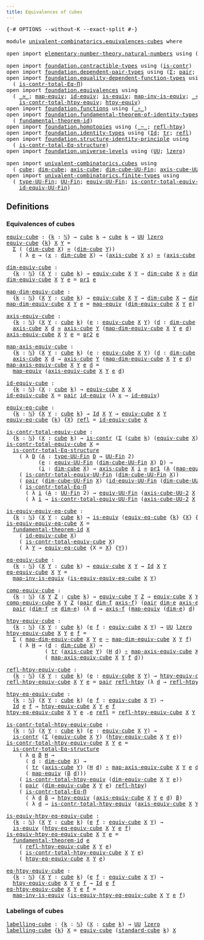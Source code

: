 ```yaml
---
title: Equivalences of cubes
---
```


<pre class="Agda"><a id="47" class="Symbol">{-#</a> <a id="51" class="Keyword">OPTIONS</a> <a id="59" class="Pragma">--without-K</a> <a id="71" class="Pragma">--exact-split</a> <a id="85" class="Symbol">#-}</a>

<a id="90" class="Keyword">module</a> <a id="97" href="univalent-combinatorics.equivalences-cubes.html" class="Module">univalent-combinatorics.equivalences-cubes</a> <a id="140" class="Keyword">where</a>

<a id="147" class="Keyword">open</a> <a id="152" class="Keyword">import</a> <a id="159" href="elementary-number-theory.natural-numbers.html" class="Module">elementary-number-theory.natural-numbers</a> <a id="200" class="Keyword">using</a> <a id="206" class="Symbol">(</a><a id="207" href="elementary-number-theory.natural-numbers.html#1444" class="Datatype">ℕ</a><a id="208" class="Symbol">;</a> <a id="210" href="elementary-number-theory.natural-numbers.html#1465" class="InductiveConstructor">zero-ℕ</a><a id="216" class="Symbol">;</a> <a id="218" href="elementary-number-theory.natural-numbers.html#1478" class="InductiveConstructor">succ-ℕ</a><a id="224" class="Symbol">)</a>

<a id="227" class="Keyword">open</a> <a id="232" class="Keyword">import</a> <a id="239" href="foundation.contractible-types.html" class="Module">foundation.contractible-types</a> <a id="269" class="Keyword">using</a> <a id="275" class="Symbol">(</a><a id="276" href="foundation-core.contractible-types.html#925" class="Function">is-contr</a><a id="284" class="Symbol">)</a>
<a id="286" class="Keyword">open</a> <a id="291" class="Keyword">import</a> <a id="298" href="foundation.dependent-pair-types.html" class="Module">foundation.dependent-pair-types</a> <a id="330" class="Keyword">using</a> <a id="336" class="Symbol">(</a><a id="337" href="foundation-core.dependent-pair-types.html#502" class="Record">Σ</a><a id="338" class="Symbol">;</a> <a id="340" href="foundation-core.dependent-pair-types.html#575" class="InductiveConstructor">pair</a><a id="344" class="Symbol">;</a> <a id="346" href="foundation-core.dependent-pair-types.html#592" class="Field">pr1</a><a id="349" class="Symbol">;</a> <a id="351" href="foundation-core.dependent-pair-types.html#604" class="Field">pr2</a><a id="354" class="Symbol">)</a>
<a id="356" class="Keyword">open</a> <a id="361" class="Keyword">import</a> <a id="368" href="foundation.equality-dependent-function-types.html" class="Module">foundation.equality-dependent-function-types</a> <a id="413" class="Keyword">using</a>
  <a id="421" class="Symbol">(</a> <a id="423" href="foundation.equality-dependent-function-types.html#1038" class="Function">is-contr-total-Eq-Π</a><a id="442" class="Symbol">)</a>
<a id="444" class="Keyword">open</a> <a id="449" class="Keyword">import</a> <a id="456" href="foundation.equivalences.html" class="Module">foundation.equivalences</a> <a id="480" class="Keyword">using</a>
  <a id="488" class="Symbol">(</a> <a id="490" href="foundation-core.equivalences.html#1607" class="Function Operator">_≃_</a><a id="493" class="Symbol">;</a> <a id="495" href="foundation-core.equivalences.html#1807" class="Function">map-equiv</a><a id="504" class="Symbol">;</a> <a id="506" href="foundation-core.equivalences.html#2480" class="Function">id-equiv</a><a id="514" class="Symbol">;</a> <a id="516" href="foundation-core.equivalences.html#1542" class="Function">is-equiv</a><a id="524" class="Symbol">;</a> <a id="526" href="foundation-core.equivalences.html#4173" class="Function">map-inv-is-equiv</a><a id="542" class="Symbol">;</a> <a id="544" href="foundation-core.equivalences.html#7843" class="Function Operator">_∘e_</a><a id="548" class="Symbol">;</a>
    <a id="554" href="foundation.equivalences.html#14447" class="Function">is-contr-total-htpy-equiv</a><a id="579" class="Symbol">;</a> <a id="581" href="foundation.equivalences.html#14037" class="Function">htpy-equiv</a><a id="591" class="Symbol">)</a>
<a id="593" class="Keyword">open</a> <a id="598" class="Keyword">import</a> <a id="605" href="foundation.functions.html" class="Module">foundation.functions</a> <a id="626" class="Keyword">using</a> <a id="632" class="Symbol">(</a><a id="633" href="foundation-core.functions.html#407" class="Function Operator">_∘_</a><a id="636" class="Symbol">)</a>
<a id="638" class="Keyword">open</a> <a id="643" class="Keyword">import</a> <a id="650" href="foundation.fundamental-theorem-of-identity-types.html" class="Module">foundation.fundamental-theorem-of-identity-types</a> <a id="699" class="Keyword">using</a>
  <a id="707" class="Symbol">(</a> <a id="709" href="foundation-core.fundamental-theorem-of-identity-types.html#1888" class="Function">fundamental-theorem-id</a><a id="731" class="Symbol">)</a>
<a id="733" class="Keyword">open</a> <a id="738" class="Keyword">import</a> <a id="745" href="foundation.homotopies.html" class="Module">foundation.homotopies</a> <a id="767" class="Keyword">using</a> <a id="773" class="Symbol">(</a><a id="774" href="foundation-core.homotopies.html#467" class="Function Operator">_~_</a><a id="777" class="Symbol">;</a> <a id="779" href="foundation-core.homotopies.html#632" class="Function">refl-htpy</a><a id="788" class="Symbol">)</a>
<a id="790" class="Keyword">open</a> <a id="795" class="Keyword">import</a> <a id="802" href="foundation.identity-types.html" class="Module">foundation.identity-types</a> <a id="828" class="Keyword">using</a> <a id="834" class="Symbol">(</a><a id="835" href="foundation-core.identity-types.html#641" class="Datatype">Id</a><a id="837" class="Symbol">;</a> <a id="839" href="foundation-core.identity-types.html#4583" class="Function">tr</a><a id="841" class="Symbol">;</a> <a id="843" href="foundation-core.identity-types.html#694" class="InductiveConstructor">refl</a><a id="847" class="Symbol">)</a>
<a id="849" class="Keyword">open</a> <a id="854" class="Keyword">import</a> <a id="861" href="foundation.structure-identity-principle.html" class="Module">foundation.structure-identity-principle</a> <a id="901" class="Keyword">using</a>
  <a id="909" class="Symbol">(</a> <a id="911" href="foundation.structure-identity-principle.html#1341" class="Function">is-contr-total-Eq-structure</a><a id="938" class="Symbol">)</a>
<a id="940" class="Keyword">open</a> <a id="945" class="Keyword">import</a> <a id="952" href="foundation.universe-levels.html" class="Module">foundation.universe-levels</a> <a id="979" class="Keyword">using</a> <a id="985" class="Symbol">(</a><a id="986" href="foundation-core.universe-levels.html#222" class="Primitive">UU</a><a id="988" class="Symbol">;</a> <a id="990" href="Agda.Primitive.html#764" class="Primitive">lzero</a><a id="995" class="Symbol">)</a>

<a id="998" class="Keyword">open</a> <a id="1003" class="Keyword">import</a> <a id="1010" href="univalent-combinatorics.cubes.html" class="Module">univalent-combinatorics.cubes</a> <a id="1040" class="Keyword">using</a>
  <a id="1048" class="Symbol">(</a> <a id="1050" href="univalent-combinatorics.cubes.html#715" class="Function">cube</a><a id="1054" class="Symbol">;</a> <a id="1056" href="univalent-combinatorics.cubes.html#875" class="Function">dim-cube</a><a id="1064" class="Symbol">;</a> <a id="1066" href="univalent-combinatorics.cubes.html#1524" class="Function">axis-cube</a><a id="1075" class="Symbol">;</a> <a id="1077" href="univalent-combinatorics.cubes.html#798" class="Function">dim-cube-UU-Fin</a><a id="1092" class="Symbol">;</a> <a id="1094" href="univalent-combinatorics.cubes.html#1434" class="Function">axis-cube-UU-2</a><a id="1108" class="Symbol">;</a> <a id="1110" href="univalent-combinatorics.cubes.html#2766" class="Function">standard-cube</a><a id="1123" class="Symbol">)</a>
<a id="1125" class="Keyword">open</a> <a id="1130" class="Keyword">import</a> <a id="1137" href="univalent-combinatorics.finite-types.html" class="Module">univalent-combinatorics.finite-types</a> <a id="1174" class="Keyword">using</a>
  <a id="1182" class="Symbol">(</a> <a id="1184" href="univalent-combinatorics.finite-types.html#5123" class="Function">type-UU-Fin</a><a id="1195" class="Symbol">;</a> <a id="1197" href="univalent-combinatorics.finite-types.html#5061" class="Function">UU-Fin</a><a id="1203" class="Symbol">;</a> <a id="1205" href="univalent-combinatorics.finite-types.html#17390" class="Function">equiv-UU-Fin</a><a id="1217" class="Symbol">;</a> <a id="1219" href="univalent-combinatorics.finite-types.html#17720" class="Function">is-contr-total-equiv-UU-Fin</a><a id="1246" class="Symbol">;</a>
    <a id="1252" href="univalent-combinatorics.finite-types.html#17484" class="Function">id-equiv-UU-Fin</a><a id="1267" class="Symbol">)</a>
</pre>
## Definitions

### Equivalences of cubes

<pre class="Agda"><a id="equiv-cube"></a><a id="1325" href="univalent-combinatorics.equivalences-cubes.html#1325" class="Function">equiv-cube</a> <a id="1336" class="Symbol">:</a> <a id="1338" class="Symbol">{</a><a id="1339" href="univalent-combinatorics.equivalences-cubes.html#1339" class="Bound">k</a> <a id="1341" class="Symbol">:</a> <a id="1343" href="elementary-number-theory.natural-numbers.html#1444" class="Datatype">ℕ</a><a id="1344" class="Symbol">}</a> <a id="1346" class="Symbol">→</a> <a id="1348" href="univalent-combinatorics.cubes.html#715" class="Function">cube</a> <a id="1353" href="univalent-combinatorics.equivalences-cubes.html#1339" class="Bound">k</a> <a id="1355" class="Symbol">→</a> <a id="1357" href="univalent-combinatorics.cubes.html#715" class="Function">cube</a> <a id="1362" href="univalent-combinatorics.equivalences-cubes.html#1339" class="Bound">k</a> <a id="1364" class="Symbol">→</a> <a id="1366" href="foundation-core.universe-levels.html#222" class="Primitive">UU</a> <a id="1369" href="Agda.Primitive.html#764" class="Primitive">lzero</a>
<a id="1375" href="univalent-combinatorics.equivalences-cubes.html#1325" class="Function">equiv-cube</a> <a id="1386" class="Symbol">{</a><a id="1387" href="univalent-combinatorics.equivalences-cubes.html#1387" class="Bound">k</a><a id="1388" class="Symbol">}</a> <a id="1390" href="univalent-combinatorics.equivalences-cubes.html#1390" class="Bound">X</a> <a id="1392" href="univalent-combinatorics.equivalences-cubes.html#1392" class="Bound">Y</a> <a id="1394" class="Symbol">=</a>
  <a id="1398" href="foundation-core.dependent-pair-types.html#502" class="Record">Σ</a> <a id="1400" class="Symbol">(</a> <a id="1402" class="Symbol">(</a><a id="1403" href="univalent-combinatorics.cubes.html#875" class="Function">dim-cube</a> <a id="1412" href="univalent-combinatorics.equivalences-cubes.html#1390" class="Bound">X</a><a id="1413" class="Symbol">)</a> <a id="1415" href="foundation-core.equivalences.html#1607" class="Function Operator">≃</a> <a id="1417" class="Symbol">(</a><a id="1418" href="univalent-combinatorics.cubes.html#875" class="Function">dim-cube</a> <a id="1427" href="univalent-combinatorics.equivalences-cubes.html#1392" class="Bound">Y</a><a id="1428" class="Symbol">))</a>
    <a id="1435" class="Symbol">(</a> <a id="1437" class="Symbol">λ</a> <a id="1439" href="univalent-combinatorics.equivalences-cubes.html#1439" class="Bound">e</a> <a id="1441" class="Symbol">→</a> <a id="1443" class="Symbol">(</a><a id="1444" href="univalent-combinatorics.equivalences-cubes.html#1444" class="Bound">x</a> <a id="1446" class="Symbol">:</a> <a id="1448" href="univalent-combinatorics.cubes.html#875" class="Function">dim-cube</a> <a id="1457" href="univalent-combinatorics.equivalences-cubes.html#1390" class="Bound">X</a><a id="1458" class="Symbol">)</a> <a id="1460" class="Symbol">→</a> <a id="1462" class="Symbol">(</a><a id="1463" href="univalent-combinatorics.cubes.html#1524" class="Function">axis-cube</a> <a id="1473" href="univalent-combinatorics.equivalences-cubes.html#1390" class="Bound">X</a> <a id="1475" href="univalent-combinatorics.equivalences-cubes.html#1444" class="Bound">x</a><a id="1476" class="Symbol">)</a> <a id="1478" href="foundation-core.equivalences.html#1607" class="Function Operator">≃</a> <a id="1480" class="Symbol">(</a><a id="1481" href="univalent-combinatorics.cubes.html#1524" class="Function">axis-cube</a> <a id="1491" href="univalent-combinatorics.equivalences-cubes.html#1392" class="Bound">Y</a> <a id="1493" class="Symbol">(</a><a id="1494" href="foundation-core.equivalences.html#1807" class="Function">map-equiv</a> <a id="1504" href="univalent-combinatorics.equivalences-cubes.html#1439" class="Bound">e</a> <a id="1506" href="univalent-combinatorics.equivalences-cubes.html#1444" class="Bound">x</a><a id="1507" class="Symbol">)))</a>

<a id="dim-equiv-cube"></a><a id="1512" href="univalent-combinatorics.equivalences-cubes.html#1512" class="Function">dim-equiv-cube</a> <a id="1527" class="Symbol">:</a>
  <a id="1531" class="Symbol">{</a><a id="1532" href="univalent-combinatorics.equivalences-cubes.html#1532" class="Bound">k</a> <a id="1534" class="Symbol">:</a> <a id="1536" href="elementary-number-theory.natural-numbers.html#1444" class="Datatype">ℕ</a><a id="1537" class="Symbol">}</a> <a id="1539" class="Symbol">(</a><a id="1540" href="univalent-combinatorics.equivalences-cubes.html#1540" class="Bound">X</a> <a id="1542" href="univalent-combinatorics.equivalences-cubes.html#1542" class="Bound">Y</a> <a id="1544" class="Symbol">:</a> <a id="1546" href="univalent-combinatorics.cubes.html#715" class="Function">cube</a> <a id="1551" href="univalent-combinatorics.equivalences-cubes.html#1532" class="Bound">k</a><a id="1552" class="Symbol">)</a> <a id="1554" class="Symbol">→</a> <a id="1556" href="univalent-combinatorics.equivalences-cubes.html#1325" class="Function">equiv-cube</a> <a id="1567" href="univalent-combinatorics.equivalences-cubes.html#1540" class="Bound">X</a> <a id="1569" href="univalent-combinatorics.equivalences-cubes.html#1542" class="Bound">Y</a> <a id="1571" class="Symbol">→</a> <a id="1573" href="univalent-combinatorics.cubes.html#875" class="Function">dim-cube</a> <a id="1582" href="univalent-combinatorics.equivalences-cubes.html#1540" class="Bound">X</a> <a id="1584" href="foundation-core.equivalences.html#1607" class="Function Operator">≃</a> <a id="1586" href="univalent-combinatorics.cubes.html#875" class="Function">dim-cube</a> <a id="1595" href="univalent-combinatorics.equivalences-cubes.html#1542" class="Bound">Y</a>
<a id="1597" href="univalent-combinatorics.equivalences-cubes.html#1512" class="Function">dim-equiv-cube</a> <a id="1612" href="univalent-combinatorics.equivalences-cubes.html#1612" class="Bound">X</a> <a id="1614" href="univalent-combinatorics.equivalences-cubes.html#1614" class="Bound">Y</a> <a id="1616" href="univalent-combinatorics.equivalences-cubes.html#1616" class="Bound">e</a> <a id="1618" class="Symbol">=</a> <a id="1620" href="foundation-core.dependent-pair-types.html#592" class="Field">pr1</a> <a id="1624" href="univalent-combinatorics.equivalences-cubes.html#1616" class="Bound">e</a>

<a id="map-dim-equiv-cube"></a><a id="1627" href="univalent-combinatorics.equivalences-cubes.html#1627" class="Function">map-dim-equiv-cube</a> <a id="1646" class="Symbol">:</a>
  <a id="1650" class="Symbol">{</a><a id="1651" href="univalent-combinatorics.equivalences-cubes.html#1651" class="Bound">k</a> <a id="1653" class="Symbol">:</a> <a id="1655" href="elementary-number-theory.natural-numbers.html#1444" class="Datatype">ℕ</a><a id="1656" class="Symbol">}</a> <a id="1658" class="Symbol">(</a><a id="1659" href="univalent-combinatorics.equivalences-cubes.html#1659" class="Bound">X</a> <a id="1661" href="univalent-combinatorics.equivalences-cubes.html#1661" class="Bound">Y</a> <a id="1663" class="Symbol">:</a> <a id="1665" href="univalent-combinatorics.cubes.html#715" class="Function">cube</a> <a id="1670" href="univalent-combinatorics.equivalences-cubes.html#1651" class="Bound">k</a><a id="1671" class="Symbol">)</a> <a id="1673" class="Symbol">→</a> <a id="1675" href="univalent-combinatorics.equivalences-cubes.html#1325" class="Function">equiv-cube</a> <a id="1686" href="univalent-combinatorics.equivalences-cubes.html#1659" class="Bound">X</a> <a id="1688" href="univalent-combinatorics.equivalences-cubes.html#1661" class="Bound">Y</a> <a id="1690" class="Symbol">→</a> <a id="1692" href="univalent-combinatorics.cubes.html#875" class="Function">dim-cube</a> <a id="1701" href="univalent-combinatorics.equivalences-cubes.html#1659" class="Bound">X</a> <a id="1703" class="Symbol">→</a> <a id="1705" href="univalent-combinatorics.cubes.html#875" class="Function">dim-cube</a> <a id="1714" href="univalent-combinatorics.equivalences-cubes.html#1661" class="Bound">Y</a>
<a id="1716" href="univalent-combinatorics.equivalences-cubes.html#1627" class="Function">map-dim-equiv-cube</a> <a id="1735" href="univalent-combinatorics.equivalences-cubes.html#1735" class="Bound">X</a> <a id="1737" href="univalent-combinatorics.equivalences-cubes.html#1737" class="Bound">Y</a> <a id="1739" href="univalent-combinatorics.equivalences-cubes.html#1739" class="Bound">e</a> <a id="1741" class="Symbol">=</a> <a id="1743" href="foundation-core.equivalences.html#1807" class="Function">map-equiv</a> <a id="1753" class="Symbol">(</a><a id="1754" href="univalent-combinatorics.equivalences-cubes.html#1512" class="Function">dim-equiv-cube</a> <a id="1769" href="univalent-combinatorics.equivalences-cubes.html#1735" class="Bound">X</a> <a id="1771" href="univalent-combinatorics.equivalences-cubes.html#1737" class="Bound">Y</a> <a id="1773" href="univalent-combinatorics.equivalences-cubes.html#1739" class="Bound">e</a><a id="1774" class="Symbol">)</a>

<a id="axis-equiv-cube"></a><a id="1777" href="univalent-combinatorics.equivalences-cubes.html#1777" class="Function">axis-equiv-cube</a> <a id="1793" class="Symbol">:</a>
  <a id="1797" class="Symbol">{</a><a id="1798" href="univalent-combinatorics.equivalences-cubes.html#1798" class="Bound">k</a> <a id="1800" class="Symbol">:</a> <a id="1802" href="elementary-number-theory.natural-numbers.html#1444" class="Datatype">ℕ</a><a id="1803" class="Symbol">}</a> <a id="1805" class="Symbol">(</a><a id="1806" href="univalent-combinatorics.equivalences-cubes.html#1806" class="Bound">X</a> <a id="1808" href="univalent-combinatorics.equivalences-cubes.html#1808" class="Bound">Y</a> <a id="1810" class="Symbol">:</a> <a id="1812" href="univalent-combinatorics.cubes.html#715" class="Function">cube</a> <a id="1817" href="univalent-combinatorics.equivalences-cubes.html#1798" class="Bound">k</a><a id="1818" class="Symbol">)</a> <a id="1820" class="Symbol">(</a><a id="1821" href="univalent-combinatorics.equivalences-cubes.html#1821" class="Bound">e</a> <a id="1823" class="Symbol">:</a> <a id="1825" href="univalent-combinatorics.equivalences-cubes.html#1325" class="Function">equiv-cube</a> <a id="1836" href="univalent-combinatorics.equivalences-cubes.html#1806" class="Bound">X</a> <a id="1838" href="univalent-combinatorics.equivalences-cubes.html#1808" class="Bound">Y</a><a id="1839" class="Symbol">)</a> <a id="1841" class="Symbol">(</a><a id="1842" href="univalent-combinatorics.equivalences-cubes.html#1842" class="Bound">d</a> <a id="1844" class="Symbol">:</a> <a id="1846" href="univalent-combinatorics.cubes.html#875" class="Function">dim-cube</a> <a id="1855" href="univalent-combinatorics.equivalences-cubes.html#1806" class="Bound">X</a><a id="1856" class="Symbol">)</a> <a id="1858" class="Symbol">→</a>
  <a id="1862" href="univalent-combinatorics.cubes.html#1524" class="Function">axis-cube</a> <a id="1872" href="univalent-combinatorics.equivalences-cubes.html#1806" class="Bound">X</a> <a id="1874" href="univalent-combinatorics.equivalences-cubes.html#1842" class="Bound">d</a> <a id="1876" href="foundation-core.equivalences.html#1607" class="Function Operator">≃</a> <a id="1878" href="univalent-combinatorics.cubes.html#1524" class="Function">axis-cube</a> <a id="1888" href="univalent-combinatorics.equivalences-cubes.html#1808" class="Bound">Y</a> <a id="1890" class="Symbol">(</a><a id="1891" href="univalent-combinatorics.equivalences-cubes.html#1627" class="Function">map-dim-equiv-cube</a> <a id="1910" href="univalent-combinatorics.equivalences-cubes.html#1806" class="Bound">X</a> <a id="1912" href="univalent-combinatorics.equivalences-cubes.html#1808" class="Bound">Y</a> <a id="1914" href="univalent-combinatorics.equivalences-cubes.html#1821" class="Bound">e</a> <a id="1916" href="univalent-combinatorics.equivalences-cubes.html#1842" class="Bound">d</a><a id="1917" class="Symbol">)</a>
<a id="1919" href="univalent-combinatorics.equivalences-cubes.html#1777" class="Function">axis-equiv-cube</a> <a id="1935" href="univalent-combinatorics.equivalences-cubes.html#1935" class="Bound">X</a> <a id="1937" href="univalent-combinatorics.equivalences-cubes.html#1937" class="Bound">Y</a> <a id="1939" href="univalent-combinatorics.equivalences-cubes.html#1939" class="Bound">e</a> <a id="1941" class="Symbol">=</a> <a id="1943" href="foundation-core.dependent-pair-types.html#604" class="Field">pr2</a> <a id="1947" href="univalent-combinatorics.equivalences-cubes.html#1939" class="Bound">e</a>

<a id="map-axis-equiv-cube"></a><a id="1950" href="univalent-combinatorics.equivalences-cubes.html#1950" class="Function">map-axis-equiv-cube</a> <a id="1970" class="Symbol">:</a>
  <a id="1974" class="Symbol">{</a><a id="1975" href="univalent-combinatorics.equivalences-cubes.html#1975" class="Bound">k</a> <a id="1977" class="Symbol">:</a> <a id="1979" href="elementary-number-theory.natural-numbers.html#1444" class="Datatype">ℕ</a><a id="1980" class="Symbol">}</a> <a id="1982" class="Symbol">(</a><a id="1983" href="univalent-combinatorics.equivalences-cubes.html#1983" class="Bound">X</a> <a id="1985" href="univalent-combinatorics.equivalences-cubes.html#1985" class="Bound">Y</a> <a id="1987" class="Symbol">:</a> <a id="1989" href="univalent-combinatorics.cubes.html#715" class="Function">cube</a> <a id="1994" href="univalent-combinatorics.equivalences-cubes.html#1975" class="Bound">k</a><a id="1995" class="Symbol">)</a> <a id="1997" class="Symbol">(</a><a id="1998" href="univalent-combinatorics.equivalences-cubes.html#1998" class="Bound">e</a> <a id="2000" class="Symbol">:</a> <a id="2002" href="univalent-combinatorics.equivalences-cubes.html#1325" class="Function">equiv-cube</a> <a id="2013" href="univalent-combinatorics.equivalences-cubes.html#1983" class="Bound">X</a> <a id="2015" href="univalent-combinatorics.equivalences-cubes.html#1985" class="Bound">Y</a><a id="2016" class="Symbol">)</a> <a id="2018" class="Symbol">(</a><a id="2019" href="univalent-combinatorics.equivalences-cubes.html#2019" class="Bound">d</a> <a id="2021" class="Symbol">:</a> <a id="2023" href="univalent-combinatorics.cubes.html#875" class="Function">dim-cube</a> <a id="2032" href="univalent-combinatorics.equivalences-cubes.html#1983" class="Bound">X</a><a id="2033" class="Symbol">)</a> <a id="2035" class="Symbol">→</a>
  <a id="2039" href="univalent-combinatorics.cubes.html#1524" class="Function">axis-cube</a> <a id="2049" href="univalent-combinatorics.equivalences-cubes.html#1983" class="Bound">X</a> <a id="2051" href="univalent-combinatorics.equivalences-cubes.html#2019" class="Bound">d</a> <a id="2053" class="Symbol">→</a> <a id="2055" href="univalent-combinatorics.cubes.html#1524" class="Function">axis-cube</a> <a id="2065" href="univalent-combinatorics.equivalences-cubes.html#1985" class="Bound">Y</a> <a id="2067" class="Symbol">(</a><a id="2068" href="univalent-combinatorics.equivalences-cubes.html#1627" class="Function">map-dim-equiv-cube</a> <a id="2087" href="univalent-combinatorics.equivalences-cubes.html#1983" class="Bound">X</a> <a id="2089" href="univalent-combinatorics.equivalences-cubes.html#1985" class="Bound">Y</a> <a id="2091" href="univalent-combinatorics.equivalences-cubes.html#1998" class="Bound">e</a> <a id="2093" href="univalent-combinatorics.equivalences-cubes.html#2019" class="Bound">d</a><a id="2094" class="Symbol">)</a>
<a id="2096" href="univalent-combinatorics.equivalences-cubes.html#1950" class="Function">map-axis-equiv-cube</a> <a id="2116" href="univalent-combinatorics.equivalences-cubes.html#2116" class="Bound">X</a> <a id="2118" href="univalent-combinatorics.equivalences-cubes.html#2118" class="Bound">Y</a> <a id="2120" href="univalent-combinatorics.equivalences-cubes.html#2120" class="Bound">e</a> <a id="2122" href="univalent-combinatorics.equivalences-cubes.html#2122" class="Bound">d</a> <a id="2124" class="Symbol">=</a>
  <a id="2128" href="foundation-core.equivalences.html#1807" class="Function">map-equiv</a> <a id="2138" class="Symbol">(</a><a id="2139" href="univalent-combinatorics.equivalences-cubes.html#1777" class="Function">axis-equiv-cube</a> <a id="2155" href="univalent-combinatorics.equivalences-cubes.html#2116" class="Bound">X</a> <a id="2157" href="univalent-combinatorics.equivalences-cubes.html#2118" class="Bound">Y</a> <a id="2159" href="univalent-combinatorics.equivalences-cubes.html#2120" class="Bound">e</a> <a id="2161" href="univalent-combinatorics.equivalences-cubes.html#2122" class="Bound">d</a><a id="2162" class="Symbol">)</a>

<a id="id-equiv-cube"></a><a id="2165" href="univalent-combinatorics.equivalences-cubes.html#2165" class="Function">id-equiv-cube</a> <a id="2179" class="Symbol">:</a>
  <a id="2183" class="Symbol">{</a><a id="2184" href="univalent-combinatorics.equivalences-cubes.html#2184" class="Bound">k</a> <a id="2186" class="Symbol">:</a> <a id="2188" href="elementary-number-theory.natural-numbers.html#1444" class="Datatype">ℕ</a><a id="2189" class="Symbol">}</a> <a id="2191" class="Symbol">(</a><a id="2192" href="univalent-combinatorics.equivalences-cubes.html#2192" class="Bound">X</a> <a id="2194" class="Symbol">:</a> <a id="2196" href="univalent-combinatorics.cubes.html#715" class="Function">cube</a> <a id="2201" href="univalent-combinatorics.equivalences-cubes.html#2184" class="Bound">k</a><a id="2202" class="Symbol">)</a> <a id="2204" class="Symbol">→</a> <a id="2206" href="univalent-combinatorics.equivalences-cubes.html#1325" class="Function">equiv-cube</a> <a id="2217" href="univalent-combinatorics.equivalences-cubes.html#2192" class="Bound">X</a> <a id="2219" href="univalent-combinatorics.equivalences-cubes.html#2192" class="Bound">X</a>
<a id="2221" href="univalent-combinatorics.equivalences-cubes.html#2165" class="Function">id-equiv-cube</a> <a id="2235" href="univalent-combinatorics.equivalences-cubes.html#2235" class="Bound">X</a> <a id="2237" class="Symbol">=</a> <a id="2239" href="foundation-core.dependent-pair-types.html#575" class="InductiveConstructor">pair</a> <a id="2244" href="foundation-core.equivalences.html#2480" class="Function">id-equiv</a> <a id="2253" class="Symbol">(λ</a> <a id="2256" href="univalent-combinatorics.equivalences-cubes.html#2256" class="Bound">x</a> <a id="2258" class="Symbol">→</a> <a id="2260" href="foundation-core.equivalences.html#2480" class="Function">id-equiv</a><a id="2268" class="Symbol">)</a>

<a id="equiv-eq-cube"></a><a id="2271" href="univalent-combinatorics.equivalences-cubes.html#2271" class="Function">equiv-eq-cube</a> <a id="2285" class="Symbol">:</a>
  <a id="2289" class="Symbol">{</a><a id="2290" href="univalent-combinatorics.equivalences-cubes.html#2290" class="Bound">k</a> <a id="2292" class="Symbol">:</a> <a id="2294" href="elementary-number-theory.natural-numbers.html#1444" class="Datatype">ℕ</a><a id="2295" class="Symbol">}</a> <a id="2297" class="Symbol">{</a><a id="2298" href="univalent-combinatorics.equivalences-cubes.html#2298" class="Bound">X</a> <a id="2300" href="univalent-combinatorics.equivalences-cubes.html#2300" class="Bound">Y</a> <a id="2302" class="Symbol">:</a> <a id="2304" href="univalent-combinatorics.cubes.html#715" class="Function">cube</a> <a id="2309" href="univalent-combinatorics.equivalences-cubes.html#2290" class="Bound">k</a><a id="2310" class="Symbol">}</a> <a id="2312" class="Symbol">→</a> <a id="2314" href="foundation-core.identity-types.html#641" class="Datatype">Id</a> <a id="2317" href="univalent-combinatorics.equivalences-cubes.html#2298" class="Bound">X</a> <a id="2319" href="univalent-combinatorics.equivalences-cubes.html#2300" class="Bound">Y</a> <a id="2321" class="Symbol">→</a> <a id="2323" href="univalent-combinatorics.equivalences-cubes.html#1325" class="Function">equiv-cube</a> <a id="2334" href="univalent-combinatorics.equivalences-cubes.html#2298" class="Bound">X</a> <a id="2336" href="univalent-combinatorics.equivalences-cubes.html#2300" class="Bound">Y</a>
<a id="2338" href="univalent-combinatorics.equivalences-cubes.html#2271" class="Function">equiv-eq-cube</a> <a id="2352" class="Symbol">{</a><a id="2353" href="univalent-combinatorics.equivalences-cubes.html#2353" class="Bound">k</a><a id="2354" class="Symbol">}</a> <a id="2356" class="Symbol">{</a><a id="2357" href="univalent-combinatorics.equivalences-cubes.html#2357" class="Bound">X</a><a id="2358" class="Symbol">}</a> <a id="2360" href="foundation-core.identity-types.html#694" class="InductiveConstructor">refl</a> <a id="2365" class="Symbol">=</a> <a id="2367" href="univalent-combinatorics.equivalences-cubes.html#2165" class="Function">id-equiv-cube</a> <a id="2381" href="univalent-combinatorics.equivalences-cubes.html#2357" class="Bound">X</a>

<a id="is-contr-total-equiv-cube"></a><a id="2384" href="univalent-combinatorics.equivalences-cubes.html#2384" class="Function">is-contr-total-equiv-cube</a> <a id="2410" class="Symbol">:</a>
  <a id="2414" class="Symbol">{</a><a id="2415" href="univalent-combinatorics.equivalences-cubes.html#2415" class="Bound">k</a> <a id="2417" class="Symbol">:</a> <a id="2419" href="elementary-number-theory.natural-numbers.html#1444" class="Datatype">ℕ</a><a id="2420" class="Symbol">}</a> <a id="2422" class="Symbol">(</a><a id="2423" href="univalent-combinatorics.equivalences-cubes.html#2423" class="Bound">X</a> <a id="2425" class="Symbol">:</a> <a id="2427" href="univalent-combinatorics.cubes.html#715" class="Function">cube</a> <a id="2432" href="univalent-combinatorics.equivalences-cubes.html#2415" class="Bound">k</a><a id="2433" class="Symbol">)</a> <a id="2435" class="Symbol">→</a> <a id="2437" href="foundation-core.contractible-types.html#925" class="Function">is-contr</a> <a id="2446" class="Symbol">(</a><a id="2447" href="foundation-core.dependent-pair-types.html#502" class="Record">Σ</a> <a id="2449" class="Symbol">(</a><a id="2450" href="univalent-combinatorics.cubes.html#715" class="Function">cube</a> <a id="2455" href="univalent-combinatorics.equivalences-cubes.html#2415" class="Bound">k</a><a id="2456" class="Symbol">)</a> <a id="2458" class="Symbol">(</a><a id="2459" href="univalent-combinatorics.equivalences-cubes.html#1325" class="Function">equiv-cube</a> <a id="2470" href="univalent-combinatorics.equivalences-cubes.html#2423" class="Bound">X</a><a id="2471" class="Symbol">))</a>
<a id="2474" href="univalent-combinatorics.equivalences-cubes.html#2384" class="Function">is-contr-total-equiv-cube</a> <a id="2500" href="univalent-combinatorics.equivalences-cubes.html#2500" class="Bound">X</a> <a id="2502" class="Symbol">=</a>
  <a id="2506" href="foundation.structure-identity-principle.html#1341" class="Function">is-contr-total-Eq-structure</a>
    <a id="2538" class="Symbol">(</a> <a id="2540" class="Symbol">λ</a> <a id="2542" href="univalent-combinatorics.equivalences-cubes.html#2542" class="Bound">D</a> <a id="2544" class="Symbol">(</a><a id="2545" href="univalent-combinatorics.equivalences-cubes.html#2545" class="Bound">A</a> <a id="2547" class="Symbol">:</a> <a id="2549" href="univalent-combinatorics.finite-types.html#5123" class="Function">type-UU-Fin</a> <a id="2561" href="univalent-combinatorics.equivalences-cubes.html#2542" class="Bound">D</a> <a id="2563" class="Symbol">→</a> <a id="2565" href="univalent-combinatorics.finite-types.html#5061" class="Function">UU-Fin</a> <a id="2572" class="Number">2</a><a id="2573" class="Symbol">)</a>
          <a id="2585" class="Symbol">(</a><a id="2586" href="univalent-combinatorics.equivalences-cubes.html#2586" class="Bound">e</a> <a id="2588" class="Symbol">:</a> <a id="2590" href="univalent-combinatorics.finite-types.html#17390" class="Function">equiv-UU-Fin</a> <a id="2603" class="Symbol">(</a><a id="2604" href="univalent-combinatorics.cubes.html#798" class="Function">dim-cube-UU-Fin</a> <a id="2620" href="univalent-combinatorics.equivalences-cubes.html#2500" class="Bound">X</a><a id="2621" class="Symbol">)</a> <a id="2623" href="univalent-combinatorics.equivalences-cubes.html#2542" class="Bound">D</a><a id="2624" class="Symbol">)</a> <a id="2626" class="Symbol">→</a>
          <a id="2638" class="Symbol">(</a><a id="2639" href="univalent-combinatorics.equivalences-cubes.html#2639" class="Bound">i</a> <a id="2641" class="Symbol">:</a> <a id="2643" href="univalent-combinatorics.cubes.html#875" class="Function">dim-cube</a> <a id="2652" href="univalent-combinatorics.equivalences-cubes.html#2500" class="Bound">X</a><a id="2653" class="Symbol">)</a> <a id="2655" class="Symbol">→</a> <a id="2657" href="univalent-combinatorics.cubes.html#1524" class="Function">axis-cube</a> <a id="2667" href="univalent-combinatorics.equivalences-cubes.html#2500" class="Bound">X</a> <a id="2669" href="univalent-combinatorics.equivalences-cubes.html#2639" class="Bound">i</a> <a id="2671" href="foundation-core.equivalences.html#1607" class="Function Operator">≃</a> <a id="2673" href="foundation-core.dependent-pair-types.html#592" class="Field">pr1</a> <a id="2677" class="Symbol">(</a><a id="2678" href="univalent-combinatorics.equivalences-cubes.html#2545" class="Bound">A</a> <a id="2680" class="Symbol">(</a><a id="2681" href="foundation-core.equivalences.html#1807" class="Function">map-equiv</a> <a id="2691" href="univalent-combinatorics.equivalences-cubes.html#2586" class="Bound">e</a> <a id="2693" href="univalent-combinatorics.equivalences-cubes.html#2639" class="Bound">i</a><a id="2694" class="Symbol">)))</a>
    <a id="2702" class="Symbol">(</a> <a id="2704" href="univalent-combinatorics.finite-types.html#17720" class="Function">is-contr-total-equiv-UU-Fin</a> <a id="2732" class="Symbol">(</a><a id="2733" href="univalent-combinatorics.cubes.html#798" class="Function">dim-cube-UU-Fin</a> <a id="2749" href="univalent-combinatorics.equivalences-cubes.html#2500" class="Bound">X</a><a id="2750" class="Symbol">))</a>
    <a id="2757" class="Symbol">(</a> <a id="2759" href="foundation-core.dependent-pair-types.html#575" class="InductiveConstructor">pair</a> <a id="2764" class="Symbol">(</a><a id="2765" href="univalent-combinatorics.cubes.html#798" class="Function">dim-cube-UU-Fin</a> <a id="2781" href="univalent-combinatorics.equivalences-cubes.html#2500" class="Bound">X</a><a id="2782" class="Symbol">)</a> <a id="2784" class="Symbol">(</a><a id="2785" href="univalent-combinatorics.finite-types.html#17484" class="Function">id-equiv-UU-Fin</a> <a id="2801" class="Symbol">(</a><a id="2802" href="univalent-combinatorics.cubes.html#798" class="Function">dim-cube-UU-Fin</a> <a id="2818" href="univalent-combinatorics.equivalences-cubes.html#2500" class="Bound">X</a><a id="2819" class="Symbol">)))</a>
    <a id="2827" class="Symbol">(</a> <a id="2829" href="foundation.equality-dependent-function-types.html#1038" class="Function">is-contr-total-Eq-Π</a>
      <a id="2855" class="Symbol">(</a> <a id="2857" class="Symbol">λ</a> <a id="2859" href="univalent-combinatorics.equivalences-cubes.html#2859" class="Bound">i</a> <a id="2861" class="Symbol">(</a><a id="2862" href="univalent-combinatorics.equivalences-cubes.html#2862" class="Bound">A</a> <a id="2864" class="Symbol">:</a> <a id="2866" href="univalent-combinatorics.finite-types.html#5061" class="Function">UU-Fin</a> <a id="2873" class="Number">2</a><a id="2874" class="Symbol">)</a> <a id="2876" class="Symbol">→</a> <a id="2878" href="univalent-combinatorics.finite-types.html#17390" class="Function">equiv-UU-Fin</a> <a id="2891" class="Symbol">(</a><a id="2892" href="univalent-combinatorics.cubes.html#1434" class="Function">axis-cube-UU-2</a> <a id="2907" href="univalent-combinatorics.equivalences-cubes.html#2500" class="Bound">X</a> <a id="2909" href="univalent-combinatorics.equivalences-cubes.html#2859" class="Bound">i</a><a id="2910" class="Symbol">)</a> <a id="2912" href="univalent-combinatorics.equivalences-cubes.html#2862" class="Bound">A</a><a id="2913" class="Symbol">)</a>
      <a id="2921" class="Symbol">(</a> <a id="2923" class="Symbol">λ</a> <a id="2925" href="univalent-combinatorics.equivalences-cubes.html#2925" class="Bound">i</a> <a id="2927" class="Symbol">→</a> <a id="2929" href="univalent-combinatorics.finite-types.html#17720" class="Function">is-contr-total-equiv-UU-Fin</a> <a id="2957" class="Symbol">(</a><a id="2958" href="univalent-combinatorics.cubes.html#1434" class="Function">axis-cube-UU-2</a> <a id="2973" href="univalent-combinatorics.equivalences-cubes.html#2500" class="Bound">X</a> <a id="2975" href="univalent-combinatorics.equivalences-cubes.html#2925" class="Bound">i</a><a id="2976" class="Symbol">)))</a>

<a id="is-equiv-equiv-eq-cube"></a><a id="2981" href="univalent-combinatorics.equivalences-cubes.html#2981" class="Function">is-equiv-equiv-eq-cube</a> <a id="3004" class="Symbol">:</a>
  <a id="3008" class="Symbol">{</a><a id="3009" href="univalent-combinatorics.equivalences-cubes.html#3009" class="Bound">k</a> <a id="3011" class="Symbol">:</a> <a id="3013" href="elementary-number-theory.natural-numbers.html#1444" class="Datatype">ℕ</a><a id="3014" class="Symbol">}</a> <a id="3016" class="Symbol">(</a><a id="3017" href="univalent-combinatorics.equivalences-cubes.html#3017" class="Bound">X</a> <a id="3019" href="univalent-combinatorics.equivalences-cubes.html#3019" class="Bound">Y</a> <a id="3021" class="Symbol">:</a> <a id="3023" href="univalent-combinatorics.cubes.html#715" class="Function">cube</a> <a id="3028" href="univalent-combinatorics.equivalences-cubes.html#3009" class="Bound">k</a><a id="3029" class="Symbol">)</a> <a id="3031" class="Symbol">→</a> <a id="3033" href="foundation-core.equivalences.html#1542" class="Function">is-equiv</a> <a id="3042" class="Symbol">(</a><a id="3043" href="univalent-combinatorics.equivalences-cubes.html#2271" class="Function">equiv-eq-cube</a> <a id="3057" class="Symbol">{</a><a id="3058" href="univalent-combinatorics.equivalences-cubes.html#3009" class="Bound">k</a><a id="3059" class="Symbol">}</a> <a id="3061" class="Symbol">{</a><a id="3062" href="univalent-combinatorics.equivalences-cubes.html#3017" class="Bound">X</a><a id="3063" class="Symbol">}</a> <a id="3065" class="Symbol">{</a><a id="3066" href="univalent-combinatorics.equivalences-cubes.html#3019" class="Bound">Y</a><a id="3067" class="Symbol">})</a>
<a id="3070" href="univalent-combinatorics.equivalences-cubes.html#2981" class="Function">is-equiv-equiv-eq-cube</a> <a id="3093" href="univalent-combinatorics.equivalences-cubes.html#3093" class="Bound">X</a> <a id="3095" class="Symbol">=</a>
  <a id="3099" href="foundation-core.fundamental-theorem-of-identity-types.html#1888" class="Function">fundamental-theorem-id</a> <a id="3122" href="univalent-combinatorics.equivalences-cubes.html#3093" class="Bound">X</a>
    <a id="3128" class="Symbol">(</a> <a id="3130" href="univalent-combinatorics.equivalences-cubes.html#2165" class="Function">id-equiv-cube</a> <a id="3144" href="univalent-combinatorics.equivalences-cubes.html#3093" class="Bound">X</a><a id="3145" class="Symbol">)</a>
    <a id="3151" class="Symbol">(</a> <a id="3153" href="univalent-combinatorics.equivalences-cubes.html#2384" class="Function">is-contr-total-equiv-cube</a> <a id="3179" href="univalent-combinatorics.equivalences-cubes.html#3093" class="Bound">X</a><a id="3180" class="Symbol">)</a>
    <a id="3186" class="Symbol">(</a> <a id="3188" class="Symbol">λ</a> <a id="3190" href="univalent-combinatorics.equivalences-cubes.html#3190" class="Bound">Y</a> <a id="3192" class="Symbol">→</a> <a id="3194" href="univalent-combinatorics.equivalences-cubes.html#2271" class="Function">equiv-eq-cube</a> <a id="3208" class="Symbol">{</a><a id="3209" class="Argument">X</a> <a id="3211" class="Symbol">=</a> <a id="3213" href="univalent-combinatorics.equivalences-cubes.html#3093" class="Bound">X</a><a id="3214" class="Symbol">}</a> <a id="3216" class="Symbol">{</a><a id="3217" href="univalent-combinatorics.equivalences-cubes.html#3190" class="Bound">Y</a><a id="3218" class="Symbol">})</a>

<a id="eq-equiv-cube"></a><a id="3222" href="univalent-combinatorics.equivalences-cubes.html#3222" class="Function">eq-equiv-cube</a> <a id="3236" class="Symbol">:</a>
  <a id="3240" class="Symbol">{</a><a id="3241" href="univalent-combinatorics.equivalences-cubes.html#3241" class="Bound">k</a> <a id="3243" class="Symbol">:</a> <a id="3245" href="elementary-number-theory.natural-numbers.html#1444" class="Datatype">ℕ</a><a id="3246" class="Symbol">}</a> <a id="3248" class="Symbol">(</a><a id="3249" href="univalent-combinatorics.equivalences-cubes.html#3249" class="Bound">X</a> <a id="3251" href="univalent-combinatorics.equivalences-cubes.html#3251" class="Bound">Y</a> <a id="3253" class="Symbol">:</a> <a id="3255" href="univalent-combinatorics.cubes.html#715" class="Function">cube</a> <a id="3260" href="univalent-combinatorics.equivalences-cubes.html#3241" class="Bound">k</a><a id="3261" class="Symbol">)</a> <a id="3263" class="Symbol">→</a> <a id="3265" href="univalent-combinatorics.equivalences-cubes.html#1325" class="Function">equiv-cube</a> <a id="3276" href="univalent-combinatorics.equivalences-cubes.html#3249" class="Bound">X</a> <a id="3278" href="univalent-combinatorics.equivalences-cubes.html#3251" class="Bound">Y</a> <a id="3280" class="Symbol">→</a> <a id="3282" href="foundation-core.identity-types.html#641" class="Datatype">Id</a> <a id="3285" href="univalent-combinatorics.equivalences-cubes.html#3249" class="Bound">X</a> <a id="3287" href="univalent-combinatorics.equivalences-cubes.html#3251" class="Bound">Y</a>
<a id="3289" href="univalent-combinatorics.equivalences-cubes.html#3222" class="Function">eq-equiv-cube</a> <a id="3303" href="univalent-combinatorics.equivalences-cubes.html#3303" class="Bound">X</a> <a id="3305" href="univalent-combinatorics.equivalences-cubes.html#3305" class="Bound">Y</a> <a id="3307" class="Symbol">=</a>
  <a id="3311" href="foundation-core.equivalences.html#4173" class="Function">map-inv-is-equiv</a> <a id="3328" class="Symbol">(</a><a id="3329" href="univalent-combinatorics.equivalences-cubes.html#2981" class="Function">is-equiv-equiv-eq-cube</a> <a id="3352" href="univalent-combinatorics.equivalences-cubes.html#3303" class="Bound">X</a> <a id="3354" href="univalent-combinatorics.equivalences-cubes.html#3305" class="Bound">Y</a><a id="3355" class="Symbol">)</a>

<a id="comp-equiv-cube"></a><a id="3358" href="univalent-combinatorics.equivalences-cubes.html#3358" class="Function">comp-equiv-cube</a> <a id="3374" class="Symbol">:</a>
  <a id="3378" class="Symbol">{</a><a id="3379" href="univalent-combinatorics.equivalences-cubes.html#3379" class="Bound">k</a> <a id="3381" class="Symbol">:</a> <a id="3383" href="elementary-number-theory.natural-numbers.html#1444" class="Datatype">ℕ</a><a id="3384" class="Symbol">}</a> <a id="3386" class="Symbol">(</a><a id="3387" href="univalent-combinatorics.equivalences-cubes.html#3387" class="Bound">X</a> <a id="3389" href="univalent-combinatorics.equivalences-cubes.html#3389" class="Bound">Y</a> <a id="3391" href="univalent-combinatorics.equivalences-cubes.html#3391" class="Bound">Z</a> <a id="3393" class="Symbol">:</a> <a id="3395" href="univalent-combinatorics.cubes.html#715" class="Function">cube</a> <a id="3400" href="univalent-combinatorics.equivalences-cubes.html#3379" class="Bound">k</a><a id="3401" class="Symbol">)</a> <a id="3403" class="Symbol">→</a> <a id="3405" href="univalent-combinatorics.equivalences-cubes.html#1325" class="Function">equiv-cube</a> <a id="3416" href="univalent-combinatorics.equivalences-cubes.html#3389" class="Bound">Y</a> <a id="3418" href="univalent-combinatorics.equivalences-cubes.html#3391" class="Bound">Z</a> <a id="3420" class="Symbol">→</a> <a id="3422" href="univalent-combinatorics.equivalences-cubes.html#1325" class="Function">equiv-cube</a> <a id="3433" href="univalent-combinatorics.equivalences-cubes.html#3387" class="Bound">X</a> <a id="3435" href="univalent-combinatorics.equivalences-cubes.html#3389" class="Bound">Y</a> <a id="3437" class="Symbol">→</a> <a id="3439" href="univalent-combinatorics.equivalences-cubes.html#1325" class="Function">equiv-cube</a> <a id="3450" href="univalent-combinatorics.equivalences-cubes.html#3387" class="Bound">X</a> <a id="3452" href="univalent-combinatorics.equivalences-cubes.html#3391" class="Bound">Z</a>
<a id="3454" href="univalent-combinatorics.equivalences-cubes.html#3358" class="Function">comp-equiv-cube</a> <a id="3470" href="univalent-combinatorics.equivalences-cubes.html#3470" class="Bound">X</a> <a id="3472" href="univalent-combinatorics.equivalences-cubes.html#3472" class="Bound">Y</a> <a id="3474" href="univalent-combinatorics.equivalences-cubes.html#3474" class="Bound">Z</a> <a id="3476" class="Symbol">(</a><a id="3477" href="foundation-core.dependent-pair-types.html#575" class="InductiveConstructor">pair</a> <a id="3482" href="univalent-combinatorics.equivalences-cubes.html#3482" class="Bound">dim-f</a> <a id="3488" href="univalent-combinatorics.equivalences-cubes.html#3488" class="Bound">axis-f</a><a id="3494" class="Symbol">)</a> <a id="3496" class="Symbol">(</a><a id="3497" href="foundation-core.dependent-pair-types.html#575" class="InductiveConstructor">pair</a> <a id="3502" href="univalent-combinatorics.equivalences-cubes.html#3502" class="Bound">dim-e</a> <a id="3508" href="univalent-combinatorics.equivalences-cubes.html#3508" class="Bound">axis-e</a><a id="3514" class="Symbol">)</a> <a id="3516" class="Symbol">=</a>
  <a id="3520" href="foundation-core.dependent-pair-types.html#575" class="InductiveConstructor">pair</a> <a id="3525" class="Symbol">(</a><a id="3526" href="univalent-combinatorics.equivalences-cubes.html#3482" class="Bound">dim-f</a> <a id="3532" href="foundation-core.equivalences.html#7843" class="Function Operator">∘e</a> <a id="3535" href="univalent-combinatorics.equivalences-cubes.html#3502" class="Bound">dim-e</a><a id="3540" class="Symbol">)</a> <a id="3542" class="Symbol">(λ</a> <a id="3545" href="univalent-combinatorics.equivalences-cubes.html#3545" class="Bound">d</a> <a id="3547" class="Symbol">→</a> <a id="3549" href="univalent-combinatorics.equivalences-cubes.html#3488" class="Bound">axis-f</a> <a id="3556" class="Symbol">(</a><a id="3557" href="foundation-core.equivalences.html#1807" class="Function">map-equiv</a> <a id="3567" class="Symbol">(</a><a id="3568" href="univalent-combinatorics.equivalences-cubes.html#3502" class="Bound">dim-e</a><a id="3573" class="Symbol">)</a> <a id="3575" href="univalent-combinatorics.equivalences-cubes.html#3545" class="Bound">d</a><a id="3576" class="Symbol">)</a> <a id="3578" href="foundation-core.equivalences.html#7843" class="Function Operator">∘e</a> <a id="3581" href="univalent-combinatorics.equivalences-cubes.html#3508" class="Bound">axis-e</a> <a id="3588" href="univalent-combinatorics.equivalences-cubes.html#3545" class="Bound">d</a><a id="3589" class="Symbol">)</a>

<a id="htpy-equiv-cube"></a><a id="3592" href="univalent-combinatorics.equivalences-cubes.html#3592" class="Function">htpy-equiv-cube</a> <a id="3608" class="Symbol">:</a>
  <a id="3612" class="Symbol">{</a><a id="3613" href="univalent-combinatorics.equivalences-cubes.html#3613" class="Bound">k</a> <a id="3615" class="Symbol">:</a> <a id="3617" href="elementary-number-theory.natural-numbers.html#1444" class="Datatype">ℕ</a><a id="3618" class="Symbol">}</a> <a id="3620" class="Symbol">(</a><a id="3621" href="univalent-combinatorics.equivalences-cubes.html#3621" class="Bound">X</a> <a id="3623" href="univalent-combinatorics.equivalences-cubes.html#3623" class="Bound">Y</a> <a id="3625" class="Symbol">:</a> <a id="3627" href="univalent-combinatorics.cubes.html#715" class="Function">cube</a> <a id="3632" href="univalent-combinatorics.equivalences-cubes.html#3613" class="Bound">k</a><a id="3633" class="Symbol">)</a> <a id="3635" class="Symbol">(</a><a id="3636" href="univalent-combinatorics.equivalences-cubes.html#3636" class="Bound">e</a> <a id="3638" href="univalent-combinatorics.equivalences-cubes.html#3638" class="Bound">f</a> <a id="3640" class="Symbol">:</a> <a id="3642" href="univalent-combinatorics.equivalences-cubes.html#1325" class="Function">equiv-cube</a> <a id="3653" href="univalent-combinatorics.equivalences-cubes.html#3621" class="Bound">X</a> <a id="3655" href="univalent-combinatorics.equivalences-cubes.html#3623" class="Bound">Y</a><a id="3656" class="Symbol">)</a> <a id="3658" class="Symbol">→</a> <a id="3660" href="foundation-core.universe-levels.html#222" class="Primitive">UU</a> <a id="3663" href="Agda.Primitive.html#764" class="Primitive">lzero</a>
<a id="3669" href="univalent-combinatorics.equivalences-cubes.html#3592" class="Function">htpy-equiv-cube</a> <a id="3685" href="univalent-combinatorics.equivalences-cubes.html#3685" class="Bound">X</a> <a id="3687" href="univalent-combinatorics.equivalences-cubes.html#3687" class="Bound">Y</a> <a id="3689" href="univalent-combinatorics.equivalences-cubes.html#3689" class="Bound">e</a> <a id="3691" href="univalent-combinatorics.equivalences-cubes.html#3691" class="Bound">f</a> <a id="3693" class="Symbol">=</a>
  <a id="3697" href="foundation-core.dependent-pair-types.html#502" class="Record">Σ</a> <a id="3699" class="Symbol">(</a> <a id="3701" href="univalent-combinatorics.equivalences-cubes.html#1627" class="Function">map-dim-equiv-cube</a> <a id="3720" href="univalent-combinatorics.equivalences-cubes.html#3685" class="Bound">X</a> <a id="3722" href="univalent-combinatorics.equivalences-cubes.html#3687" class="Bound">Y</a> <a id="3724" href="univalent-combinatorics.equivalences-cubes.html#3689" class="Bound">e</a> <a id="3726" href="foundation-core.homotopies.html#467" class="Function Operator">~</a> <a id="3728" href="univalent-combinatorics.equivalences-cubes.html#1627" class="Function">map-dim-equiv-cube</a> <a id="3747" href="univalent-combinatorics.equivalences-cubes.html#3685" class="Bound">X</a> <a id="3749" href="univalent-combinatorics.equivalences-cubes.html#3687" class="Bound">Y</a> <a id="3751" href="univalent-combinatorics.equivalences-cubes.html#3691" class="Bound">f</a><a id="3752" class="Symbol">)</a>
    <a id="3758" class="Symbol">(</a> <a id="3760" class="Symbol">λ</a> <a id="3762" href="univalent-combinatorics.equivalences-cubes.html#3762" class="Bound">H</a> <a id="3764" class="Symbol">→</a> <a id="3766" class="Symbol">(</a><a id="3767" href="univalent-combinatorics.equivalences-cubes.html#3767" class="Bound">d</a> <a id="3769" class="Symbol">:</a> <a id="3771" href="univalent-combinatorics.cubes.html#875" class="Function">dim-cube</a> <a id="3780" href="univalent-combinatorics.equivalences-cubes.html#3685" class="Bound">X</a><a id="3781" class="Symbol">)</a> <a id="3783" class="Symbol">→</a>
            <a id="3797" class="Symbol">(</a> <a id="3799" href="foundation-core.identity-types.html#4583" class="Function">tr</a> <a id="3802" class="Symbol">(</a><a id="3803" href="univalent-combinatorics.cubes.html#1524" class="Function">axis-cube</a> <a id="3813" href="univalent-combinatorics.equivalences-cubes.html#3687" class="Bound">Y</a><a id="3814" class="Symbol">)</a> <a id="3816" class="Symbol">(</a><a id="3817" href="univalent-combinatorics.equivalences-cubes.html#3762" class="Bound">H</a> <a id="3819" href="univalent-combinatorics.equivalences-cubes.html#3767" class="Bound">d</a><a id="3820" class="Symbol">)</a> <a id="3822" href="foundation-core.functions.html#407" class="Function Operator">∘</a> <a id="3824" href="univalent-combinatorics.equivalences-cubes.html#1950" class="Function">map-axis-equiv-cube</a> <a id="3844" href="univalent-combinatorics.equivalences-cubes.html#3685" class="Bound">X</a> <a id="3846" href="univalent-combinatorics.equivalences-cubes.html#3687" class="Bound">Y</a> <a id="3848" href="univalent-combinatorics.equivalences-cubes.html#3689" class="Bound">e</a> <a id="3850" href="univalent-combinatorics.equivalences-cubes.html#3767" class="Bound">d</a><a id="3851" class="Symbol">)</a> <a id="3853" href="foundation-core.homotopies.html#467" class="Function Operator">~</a>
            <a id="3867" class="Symbol">(</a> <a id="3869" href="univalent-combinatorics.equivalences-cubes.html#1950" class="Function">map-axis-equiv-cube</a> <a id="3889" href="univalent-combinatorics.equivalences-cubes.html#3685" class="Bound">X</a> <a id="3891" href="univalent-combinatorics.equivalences-cubes.html#3687" class="Bound">Y</a> <a id="3893" href="univalent-combinatorics.equivalences-cubes.html#3691" class="Bound">f</a> <a id="3895" href="univalent-combinatorics.equivalences-cubes.html#3767" class="Bound">d</a><a id="3896" class="Symbol">))</a>

<a id="refl-htpy-equiv-cube"></a><a id="3900" href="univalent-combinatorics.equivalences-cubes.html#3900" class="Function">refl-htpy-equiv-cube</a> <a id="3921" class="Symbol">:</a>
  <a id="3925" class="Symbol">{</a><a id="3926" href="univalent-combinatorics.equivalences-cubes.html#3926" class="Bound">k</a> <a id="3928" class="Symbol">:</a> <a id="3930" href="elementary-number-theory.natural-numbers.html#1444" class="Datatype">ℕ</a><a id="3931" class="Symbol">}</a> <a id="3933" class="Symbol">(</a><a id="3934" href="univalent-combinatorics.equivalences-cubes.html#3934" class="Bound">X</a> <a id="3936" href="univalent-combinatorics.equivalences-cubes.html#3936" class="Bound">Y</a> <a id="3938" class="Symbol">:</a> <a id="3940" href="univalent-combinatorics.cubes.html#715" class="Function">cube</a> <a id="3945" href="univalent-combinatorics.equivalences-cubes.html#3926" class="Bound">k</a><a id="3946" class="Symbol">)</a> <a id="3948" class="Symbol">(</a><a id="3949" href="univalent-combinatorics.equivalences-cubes.html#3949" class="Bound">e</a> <a id="3951" class="Symbol">:</a> <a id="3953" href="univalent-combinatorics.equivalences-cubes.html#1325" class="Function">equiv-cube</a> <a id="3964" href="univalent-combinatorics.equivalences-cubes.html#3934" class="Bound">X</a> <a id="3966" href="univalent-combinatorics.equivalences-cubes.html#3936" class="Bound">Y</a><a id="3967" class="Symbol">)</a> <a id="3969" class="Symbol">→</a> <a id="3971" href="univalent-combinatorics.equivalences-cubes.html#3592" class="Function">htpy-equiv-cube</a> <a id="3987" href="univalent-combinatorics.equivalences-cubes.html#3934" class="Bound">X</a> <a id="3989" href="univalent-combinatorics.equivalences-cubes.html#3936" class="Bound">Y</a> <a id="3991" href="univalent-combinatorics.equivalences-cubes.html#3949" class="Bound">e</a> <a id="3993" href="univalent-combinatorics.equivalences-cubes.html#3949" class="Bound">e</a>
<a id="3995" href="univalent-combinatorics.equivalences-cubes.html#3900" class="Function">refl-htpy-equiv-cube</a> <a id="4016" href="univalent-combinatorics.equivalences-cubes.html#4016" class="Bound">X</a> <a id="4018" href="univalent-combinatorics.equivalences-cubes.html#4018" class="Bound">Y</a> <a id="4020" href="univalent-combinatorics.equivalences-cubes.html#4020" class="Bound">e</a> <a id="4022" class="Symbol">=</a> <a id="4024" href="foundation-core.dependent-pair-types.html#575" class="InductiveConstructor">pair</a> <a id="4029" href="foundation-core.homotopies.html#632" class="Function">refl-htpy</a> <a id="4039" class="Symbol">(λ</a> <a id="4042" href="univalent-combinatorics.equivalences-cubes.html#4042" class="Bound">d</a> <a id="4044" class="Symbol">→</a> <a id="4046" href="foundation-core.homotopies.html#632" class="Function">refl-htpy</a><a id="4055" class="Symbol">)</a>

<a id="htpy-eq-equiv-cube"></a><a id="4058" href="univalent-combinatorics.equivalences-cubes.html#4058" class="Function">htpy-eq-equiv-cube</a> <a id="4077" class="Symbol">:</a>
  <a id="4081" class="Symbol">{</a><a id="4082" href="univalent-combinatorics.equivalences-cubes.html#4082" class="Bound">k</a> <a id="4084" class="Symbol">:</a> <a id="4086" href="elementary-number-theory.natural-numbers.html#1444" class="Datatype">ℕ</a><a id="4087" class="Symbol">}</a> <a id="4089" class="Symbol">(</a><a id="4090" href="univalent-combinatorics.equivalences-cubes.html#4090" class="Bound">X</a> <a id="4092" href="univalent-combinatorics.equivalences-cubes.html#4092" class="Bound">Y</a> <a id="4094" class="Symbol">:</a> <a id="4096" href="univalent-combinatorics.cubes.html#715" class="Function">cube</a> <a id="4101" href="univalent-combinatorics.equivalences-cubes.html#4082" class="Bound">k</a><a id="4102" class="Symbol">)</a> <a id="4104" class="Symbol">(</a><a id="4105" href="univalent-combinatorics.equivalences-cubes.html#4105" class="Bound">e</a> <a id="4107" href="univalent-combinatorics.equivalences-cubes.html#4107" class="Bound">f</a> <a id="4109" class="Symbol">:</a> <a id="4111" href="univalent-combinatorics.equivalences-cubes.html#1325" class="Function">equiv-cube</a> <a id="4122" href="univalent-combinatorics.equivalences-cubes.html#4090" class="Bound">X</a> <a id="4124" href="univalent-combinatorics.equivalences-cubes.html#4092" class="Bound">Y</a><a id="4125" class="Symbol">)</a> <a id="4127" class="Symbol">→</a>
  <a id="4131" href="foundation-core.identity-types.html#641" class="Datatype">Id</a> <a id="4134" href="univalent-combinatorics.equivalences-cubes.html#4105" class="Bound">e</a> <a id="4136" href="univalent-combinatorics.equivalences-cubes.html#4107" class="Bound">f</a> <a id="4138" class="Symbol">→</a> <a id="4140" href="univalent-combinatorics.equivalences-cubes.html#3592" class="Function">htpy-equiv-cube</a> <a id="4156" href="univalent-combinatorics.equivalences-cubes.html#4090" class="Bound">X</a> <a id="4158" href="univalent-combinatorics.equivalences-cubes.html#4092" class="Bound">Y</a> <a id="4160" href="univalent-combinatorics.equivalences-cubes.html#4105" class="Bound">e</a> <a id="4162" href="univalent-combinatorics.equivalences-cubes.html#4107" class="Bound">f</a>
<a id="4164" href="univalent-combinatorics.equivalences-cubes.html#4058" class="Function">htpy-eq-equiv-cube</a> <a id="4183" href="univalent-combinatorics.equivalences-cubes.html#4183" class="Bound">X</a> <a id="4185" href="univalent-combinatorics.equivalences-cubes.html#4185" class="Bound">Y</a> <a id="4187" href="univalent-combinatorics.equivalences-cubes.html#4187" class="Bound">e</a> <a id="4189" class="DottedPattern Symbol">.</a><a id="4190" href="univalent-combinatorics.equivalences-cubes.html#4187" class="DottedPattern Bound">e</a> <a id="4192" href="foundation-core.identity-types.html#694" class="InductiveConstructor">refl</a> <a id="4197" class="Symbol">=</a> <a id="4199" href="univalent-combinatorics.equivalences-cubes.html#3900" class="Function">refl-htpy-equiv-cube</a> <a id="4220" href="univalent-combinatorics.equivalences-cubes.html#4183" class="Bound">X</a> <a id="4222" href="univalent-combinatorics.equivalences-cubes.html#4185" class="Bound">Y</a> <a id="4224" href="univalent-combinatorics.equivalences-cubes.html#4187" class="Bound">e</a>

<a id="is-contr-total-htpy-equiv-cube"></a><a id="4227" href="univalent-combinatorics.equivalences-cubes.html#4227" class="Function">is-contr-total-htpy-equiv-cube</a> <a id="4258" class="Symbol">:</a>
  <a id="4262" class="Symbol">{</a><a id="4263" href="univalent-combinatorics.equivalences-cubes.html#4263" class="Bound">k</a> <a id="4265" class="Symbol">:</a> <a id="4267" href="elementary-number-theory.natural-numbers.html#1444" class="Datatype">ℕ</a><a id="4268" class="Symbol">}</a> <a id="4270" class="Symbol">(</a><a id="4271" href="univalent-combinatorics.equivalences-cubes.html#4271" class="Bound">X</a> <a id="4273" href="univalent-combinatorics.equivalences-cubes.html#4273" class="Bound">Y</a> <a id="4275" class="Symbol">:</a> <a id="4277" href="univalent-combinatorics.cubes.html#715" class="Function">cube</a> <a id="4282" href="univalent-combinatorics.equivalences-cubes.html#4263" class="Bound">k</a><a id="4283" class="Symbol">)</a> <a id="4285" class="Symbol">(</a><a id="4286" href="univalent-combinatorics.equivalences-cubes.html#4286" class="Bound">e</a> <a id="4288" class="Symbol">:</a> <a id="4290" href="univalent-combinatorics.equivalences-cubes.html#1325" class="Function">equiv-cube</a> <a id="4301" href="univalent-combinatorics.equivalences-cubes.html#4271" class="Bound">X</a> <a id="4303" href="univalent-combinatorics.equivalences-cubes.html#4273" class="Bound">Y</a><a id="4304" class="Symbol">)</a> <a id="4306" class="Symbol">→</a>
  <a id="4310" href="foundation-core.contractible-types.html#925" class="Function">is-contr</a> <a id="4319" class="Symbol">(</a><a id="4320" href="foundation-core.dependent-pair-types.html#502" class="Record">Σ</a> <a id="4322" class="Symbol">(</a><a id="4323" href="univalent-combinatorics.equivalences-cubes.html#1325" class="Function">equiv-cube</a> <a id="4334" href="univalent-combinatorics.equivalences-cubes.html#4271" class="Bound">X</a> <a id="4336" href="univalent-combinatorics.equivalences-cubes.html#4273" class="Bound">Y</a><a id="4337" class="Symbol">)</a> <a id="4339" class="Symbol">(</a><a id="4340" href="univalent-combinatorics.equivalences-cubes.html#3592" class="Function">htpy-equiv-cube</a> <a id="4356" href="univalent-combinatorics.equivalences-cubes.html#4271" class="Bound">X</a> <a id="4358" href="univalent-combinatorics.equivalences-cubes.html#4273" class="Bound">Y</a> <a id="4360" href="univalent-combinatorics.equivalences-cubes.html#4286" class="Bound">e</a><a id="4361" class="Symbol">))</a>
<a id="4364" href="univalent-combinatorics.equivalences-cubes.html#4227" class="Function">is-contr-total-htpy-equiv-cube</a> <a id="4395" href="univalent-combinatorics.equivalences-cubes.html#4395" class="Bound">X</a> <a id="4397" href="univalent-combinatorics.equivalences-cubes.html#4397" class="Bound">Y</a> <a id="4399" href="univalent-combinatorics.equivalences-cubes.html#4399" class="Bound">e</a> <a id="4401" class="Symbol">=</a>
  <a id="4405" href="foundation.structure-identity-principle.html#1341" class="Function">is-contr-total-Eq-structure</a>
    <a id="4437" class="Symbol">(</a> <a id="4439" class="Symbol">λ</a> <a id="4441" href="univalent-combinatorics.equivalences-cubes.html#4441" class="Bound">α</a> <a id="4443" href="univalent-combinatorics.equivalences-cubes.html#4443" class="Bound">β</a> <a id="4445" href="univalent-combinatorics.equivalences-cubes.html#4445" class="Bound">H</a> <a id="4447" class="Symbol">→</a>
      <a id="4455" class="Symbol">(</a> <a id="4457" href="univalent-combinatorics.equivalences-cubes.html#4457" class="Bound">d</a> <a id="4459" class="Symbol">:</a> <a id="4461" href="univalent-combinatorics.cubes.html#875" class="Function">dim-cube</a> <a id="4470" href="univalent-combinatorics.equivalences-cubes.html#4395" class="Bound">X</a><a id="4471" class="Symbol">)</a> <a id="4473" class="Symbol">→</a>
      <a id="4481" class="Symbol">(</a> <a id="4483" href="foundation-core.identity-types.html#4583" class="Function">tr</a> <a id="4486" class="Symbol">(</a><a id="4487" href="univalent-combinatorics.cubes.html#1524" class="Function">axis-cube</a> <a id="4497" href="univalent-combinatorics.equivalences-cubes.html#4397" class="Bound">Y</a><a id="4498" class="Symbol">)</a> <a id="4500" class="Symbol">(</a><a id="4501" href="univalent-combinatorics.equivalences-cubes.html#4445" class="Bound">H</a> <a id="4503" href="univalent-combinatorics.equivalences-cubes.html#4457" class="Bound">d</a><a id="4504" class="Symbol">)</a> <a id="4506" href="foundation-core.functions.html#407" class="Function Operator">∘</a> <a id="4508" href="univalent-combinatorics.equivalences-cubes.html#1950" class="Function">map-axis-equiv-cube</a> <a id="4528" href="univalent-combinatorics.equivalences-cubes.html#4395" class="Bound">X</a> <a id="4530" href="univalent-combinatorics.equivalences-cubes.html#4397" class="Bound">Y</a> <a id="4532" href="univalent-combinatorics.equivalences-cubes.html#4399" class="Bound">e</a> <a id="4534" href="univalent-combinatorics.equivalences-cubes.html#4457" class="Bound">d</a><a id="4535" class="Symbol">)</a> <a id="4537" href="foundation-core.homotopies.html#467" class="Function Operator">~</a>
      <a id="4545" class="Symbol">(</a> <a id="4547" href="foundation-core.equivalences.html#1807" class="Function">map-equiv</a> <a id="4557" class="Symbol">(</a><a id="4558" href="univalent-combinatorics.equivalences-cubes.html#4443" class="Bound">β</a> <a id="4560" href="univalent-combinatorics.equivalences-cubes.html#4457" class="Bound">d</a><a id="4561" class="Symbol">)))</a>
    <a id="4569" class="Symbol">(</a> <a id="4571" href="foundation.equivalences.html#14447" class="Function">is-contr-total-htpy-equiv</a> <a id="4597" class="Symbol">(</a><a id="4598" href="univalent-combinatorics.equivalences-cubes.html#1512" class="Function">dim-equiv-cube</a> <a id="4613" href="univalent-combinatorics.equivalences-cubes.html#4395" class="Bound">X</a> <a id="4615" href="univalent-combinatorics.equivalences-cubes.html#4397" class="Bound">Y</a> <a id="4617" href="univalent-combinatorics.equivalences-cubes.html#4399" class="Bound">e</a><a id="4618" class="Symbol">))</a>
    <a id="4625" class="Symbol">(</a> <a id="4627" href="foundation-core.dependent-pair-types.html#575" class="InductiveConstructor">pair</a> <a id="4632" class="Symbol">(</a><a id="4633" href="univalent-combinatorics.equivalences-cubes.html#1512" class="Function">dim-equiv-cube</a> <a id="4648" href="univalent-combinatorics.equivalences-cubes.html#4395" class="Bound">X</a> <a id="4650" href="univalent-combinatorics.equivalences-cubes.html#4397" class="Bound">Y</a> <a id="4652" href="univalent-combinatorics.equivalences-cubes.html#4399" class="Bound">e</a><a id="4653" class="Symbol">)</a> <a id="4655" href="foundation-core.homotopies.html#632" class="Function">refl-htpy</a><a id="4664" class="Symbol">)</a>
    <a id="4670" class="Symbol">(</a> <a id="4672" href="foundation.equality-dependent-function-types.html#1038" class="Function">is-contr-total-Eq-Π</a>
      <a id="4698" class="Symbol">(</a> <a id="4700" class="Symbol">λ</a> <a id="4702" href="univalent-combinatorics.equivalences-cubes.html#4702" class="Bound">d</a> <a id="4704" href="univalent-combinatorics.equivalences-cubes.html#4704" class="Bound">β</a> <a id="4706" class="Symbol">→</a> <a id="4708" href="foundation.equivalences.html#14037" class="Function">htpy-equiv</a> <a id="4719" class="Symbol">(</a><a id="4720" href="univalent-combinatorics.equivalences-cubes.html#1777" class="Function">axis-equiv-cube</a> <a id="4736" href="univalent-combinatorics.equivalences-cubes.html#4395" class="Bound">X</a> <a id="4738" href="univalent-combinatorics.equivalences-cubes.html#4397" class="Bound">Y</a> <a id="4740" href="univalent-combinatorics.equivalences-cubes.html#4399" class="Bound">e</a> <a id="4742" href="univalent-combinatorics.equivalences-cubes.html#4702" class="Bound">d</a><a id="4743" class="Symbol">)</a> <a id="4745" href="univalent-combinatorics.equivalences-cubes.html#4704" class="Bound">β</a><a id="4746" class="Symbol">)</a>
      <a id="4754" class="Symbol">(</a> <a id="4756" class="Symbol">λ</a> <a id="4758" href="univalent-combinatorics.equivalences-cubes.html#4758" class="Bound">d</a> <a id="4760" class="Symbol">→</a> <a id="4762" href="foundation.equivalences.html#14447" class="Function">is-contr-total-htpy-equiv</a> <a id="4788" class="Symbol">(</a><a id="4789" href="univalent-combinatorics.equivalences-cubes.html#1777" class="Function">axis-equiv-cube</a> <a id="4805" href="univalent-combinatorics.equivalences-cubes.html#4395" class="Bound">X</a> <a id="4807" href="univalent-combinatorics.equivalences-cubes.html#4397" class="Bound">Y</a> <a id="4809" href="univalent-combinatorics.equivalences-cubes.html#4399" class="Bound">e</a> <a id="4811" href="univalent-combinatorics.equivalences-cubes.html#4758" class="Bound">d</a><a id="4812" class="Symbol">)))</a>

<a id="is-equiv-htpy-eq-equiv-cube"></a><a id="4817" href="univalent-combinatorics.equivalences-cubes.html#4817" class="Function">is-equiv-htpy-eq-equiv-cube</a> <a id="4845" class="Symbol">:</a>
  <a id="4849" class="Symbol">{</a><a id="4850" href="univalent-combinatorics.equivalences-cubes.html#4850" class="Bound">k</a> <a id="4852" class="Symbol">:</a> <a id="4854" href="elementary-number-theory.natural-numbers.html#1444" class="Datatype">ℕ</a><a id="4855" class="Symbol">}</a> <a id="4857" class="Symbol">(</a><a id="4858" href="univalent-combinatorics.equivalences-cubes.html#4858" class="Bound">X</a> <a id="4860" href="univalent-combinatorics.equivalences-cubes.html#4860" class="Bound">Y</a> <a id="4862" class="Symbol">:</a> <a id="4864" href="univalent-combinatorics.cubes.html#715" class="Function">cube</a> <a id="4869" href="univalent-combinatorics.equivalences-cubes.html#4850" class="Bound">k</a><a id="4870" class="Symbol">)</a> <a id="4872" class="Symbol">(</a><a id="4873" href="univalent-combinatorics.equivalences-cubes.html#4873" class="Bound">e</a> <a id="4875" href="univalent-combinatorics.equivalences-cubes.html#4875" class="Bound">f</a> <a id="4877" class="Symbol">:</a> <a id="4879" href="univalent-combinatorics.equivalences-cubes.html#1325" class="Function">equiv-cube</a> <a id="4890" href="univalent-combinatorics.equivalences-cubes.html#4858" class="Bound">X</a> <a id="4892" href="univalent-combinatorics.equivalences-cubes.html#4860" class="Bound">Y</a><a id="4893" class="Symbol">)</a> <a id="4895" class="Symbol">→</a>
  <a id="4899" href="foundation-core.equivalences.html#1542" class="Function">is-equiv</a> <a id="4908" class="Symbol">(</a><a id="4909" href="univalent-combinatorics.equivalences-cubes.html#4058" class="Function">htpy-eq-equiv-cube</a> <a id="4928" href="univalent-combinatorics.equivalences-cubes.html#4858" class="Bound">X</a> <a id="4930" href="univalent-combinatorics.equivalences-cubes.html#4860" class="Bound">Y</a> <a id="4932" href="univalent-combinatorics.equivalences-cubes.html#4873" class="Bound">e</a> <a id="4934" href="univalent-combinatorics.equivalences-cubes.html#4875" class="Bound">f</a><a id="4935" class="Symbol">)</a>
<a id="4937" href="univalent-combinatorics.equivalences-cubes.html#4817" class="Function">is-equiv-htpy-eq-equiv-cube</a> <a id="4965" href="univalent-combinatorics.equivalences-cubes.html#4965" class="Bound">X</a> <a id="4967" href="univalent-combinatorics.equivalences-cubes.html#4967" class="Bound">Y</a> <a id="4969" href="univalent-combinatorics.equivalences-cubes.html#4969" class="Bound">e</a> <a id="4971" class="Symbol">=</a>
  <a id="4975" href="foundation-core.fundamental-theorem-of-identity-types.html#1888" class="Function">fundamental-theorem-id</a> <a id="4998" href="univalent-combinatorics.equivalences-cubes.html#4969" class="Bound">e</a>
    <a id="5004" class="Symbol">(</a> <a id="5006" href="univalent-combinatorics.equivalences-cubes.html#3900" class="Function">refl-htpy-equiv-cube</a> <a id="5027" href="univalent-combinatorics.equivalences-cubes.html#4965" class="Bound">X</a> <a id="5029" href="univalent-combinatorics.equivalences-cubes.html#4967" class="Bound">Y</a> <a id="5031" href="univalent-combinatorics.equivalences-cubes.html#4969" class="Bound">e</a><a id="5032" class="Symbol">)</a>
    <a id="5038" class="Symbol">(</a> <a id="5040" href="univalent-combinatorics.equivalences-cubes.html#4227" class="Function">is-contr-total-htpy-equiv-cube</a> <a id="5071" href="univalent-combinatorics.equivalences-cubes.html#4965" class="Bound">X</a> <a id="5073" href="univalent-combinatorics.equivalences-cubes.html#4967" class="Bound">Y</a> <a id="5075" href="univalent-combinatorics.equivalences-cubes.html#4969" class="Bound">e</a><a id="5076" class="Symbol">)</a>
    <a id="5082" class="Symbol">(</a> <a id="5084" href="univalent-combinatorics.equivalences-cubes.html#4058" class="Function">htpy-eq-equiv-cube</a> <a id="5103" href="univalent-combinatorics.equivalences-cubes.html#4965" class="Bound">X</a> <a id="5105" href="univalent-combinatorics.equivalences-cubes.html#4967" class="Bound">Y</a> <a id="5107" href="univalent-combinatorics.equivalences-cubes.html#4969" class="Bound">e</a><a id="5108" class="Symbol">)</a>

<a id="eq-htpy-equiv-cube"></a><a id="5111" href="univalent-combinatorics.equivalences-cubes.html#5111" class="Function">eq-htpy-equiv-cube</a> <a id="5130" class="Symbol">:</a>
  <a id="5134" class="Symbol">{</a><a id="5135" href="univalent-combinatorics.equivalences-cubes.html#5135" class="Bound">k</a> <a id="5137" class="Symbol">:</a> <a id="5139" href="elementary-number-theory.natural-numbers.html#1444" class="Datatype">ℕ</a><a id="5140" class="Symbol">}</a> <a id="5142" class="Symbol">(</a><a id="5143" href="univalent-combinatorics.equivalences-cubes.html#5143" class="Bound">X</a> <a id="5145" href="univalent-combinatorics.equivalences-cubes.html#5145" class="Bound">Y</a> <a id="5147" class="Symbol">:</a> <a id="5149" href="univalent-combinatorics.cubes.html#715" class="Function">cube</a> <a id="5154" href="univalent-combinatorics.equivalences-cubes.html#5135" class="Bound">k</a><a id="5155" class="Symbol">)</a> <a id="5157" class="Symbol">(</a><a id="5158" href="univalent-combinatorics.equivalences-cubes.html#5158" class="Bound">e</a> <a id="5160" href="univalent-combinatorics.equivalences-cubes.html#5160" class="Bound">f</a> <a id="5162" class="Symbol">:</a> <a id="5164" href="univalent-combinatorics.equivalences-cubes.html#1325" class="Function">equiv-cube</a> <a id="5175" href="univalent-combinatorics.equivalences-cubes.html#5143" class="Bound">X</a> <a id="5177" href="univalent-combinatorics.equivalences-cubes.html#5145" class="Bound">Y</a><a id="5178" class="Symbol">)</a> <a id="5180" class="Symbol">→</a>
  <a id="5184" href="univalent-combinatorics.equivalences-cubes.html#3592" class="Function">htpy-equiv-cube</a> <a id="5200" href="univalent-combinatorics.equivalences-cubes.html#5143" class="Bound">X</a> <a id="5202" href="univalent-combinatorics.equivalences-cubes.html#5145" class="Bound">Y</a> <a id="5204" href="univalent-combinatorics.equivalences-cubes.html#5158" class="Bound">e</a> <a id="5206" href="univalent-combinatorics.equivalences-cubes.html#5160" class="Bound">f</a> <a id="5208" class="Symbol">→</a> <a id="5210" href="foundation-core.identity-types.html#641" class="Datatype">Id</a> <a id="5213" href="univalent-combinatorics.equivalences-cubes.html#5158" class="Bound">e</a> <a id="5215" href="univalent-combinatorics.equivalences-cubes.html#5160" class="Bound">f</a>
<a id="5217" href="univalent-combinatorics.equivalences-cubes.html#5111" class="Function">eq-htpy-equiv-cube</a> <a id="5236" href="univalent-combinatorics.equivalences-cubes.html#5236" class="Bound">X</a> <a id="5238" href="univalent-combinatorics.equivalences-cubes.html#5238" class="Bound">Y</a> <a id="5240" href="univalent-combinatorics.equivalences-cubes.html#5240" class="Bound">e</a> <a id="5242" href="univalent-combinatorics.equivalences-cubes.html#5242" class="Bound">f</a> <a id="5244" class="Symbol">=</a>
  <a id="5248" href="foundation-core.equivalences.html#4173" class="Function">map-inv-is-equiv</a> <a id="5265" class="Symbol">(</a><a id="5266" href="univalent-combinatorics.equivalences-cubes.html#4817" class="Function">is-equiv-htpy-eq-equiv-cube</a> <a id="5294" href="univalent-combinatorics.equivalences-cubes.html#5236" class="Bound">X</a> <a id="5296" href="univalent-combinatorics.equivalences-cubes.html#5238" class="Bound">Y</a> <a id="5298" href="univalent-combinatorics.equivalences-cubes.html#5240" class="Bound">e</a> <a id="5300" href="univalent-combinatorics.equivalences-cubes.html#5242" class="Bound">f</a><a id="5301" class="Symbol">)</a>
</pre>
### Labelings of cubes

<pre class="Agda"><a id="labelling-cube"></a><a id="5340" href="univalent-combinatorics.equivalences-cubes.html#5340" class="Function">labelling-cube</a> <a id="5355" class="Symbol">:</a> <a id="5357" class="Symbol">{</a><a id="5358" href="univalent-combinatorics.equivalences-cubes.html#5358" class="Bound">k</a> <a id="5360" class="Symbol">:</a> <a id="5362" href="elementary-number-theory.natural-numbers.html#1444" class="Datatype">ℕ</a><a id="5363" class="Symbol">}</a> <a id="5365" class="Symbol">(</a><a id="5366" href="univalent-combinatorics.equivalences-cubes.html#5366" class="Bound">X</a> <a id="5368" class="Symbol">:</a> <a id="5370" href="univalent-combinatorics.cubes.html#715" class="Function">cube</a> <a id="5375" href="univalent-combinatorics.equivalences-cubes.html#5358" class="Bound">k</a><a id="5376" class="Symbol">)</a> <a id="5378" class="Symbol">→</a> <a id="5380" href="foundation-core.universe-levels.html#222" class="Primitive">UU</a> <a id="5383" href="Agda.Primitive.html#764" class="Primitive">lzero</a>
<a id="5389" href="univalent-combinatorics.equivalences-cubes.html#5340" class="Function">labelling-cube</a> <a id="5404" class="Symbol">{</a><a id="5405" href="univalent-combinatorics.equivalences-cubes.html#5405" class="Bound">k</a><a id="5406" class="Symbol">}</a> <a id="5408" href="univalent-combinatorics.equivalences-cubes.html#5408" class="Bound">X</a> <a id="5410" class="Symbol">=</a> <a id="5412" href="univalent-combinatorics.equivalences-cubes.html#1325" class="Function">equiv-cube</a> <a id="5423" class="Symbol">(</a><a id="5424" href="univalent-combinatorics.cubes.html#2766" class="Function">standard-cube</a> <a id="5438" href="univalent-combinatorics.equivalences-cubes.html#5405" class="Bound">k</a><a id="5439" class="Symbol">)</a> <a id="5441" href="univalent-combinatorics.equivalences-cubes.html#5408" class="Bound">X</a>
</pre>